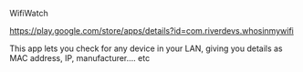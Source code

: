 WifiWatch

https://play.google.com/store/apps/details?id=com.riverdevs.whosinmywifi

This app lets you check for any device in your LAN, giving you details as MAC address, IP, manufacturer.... etc
